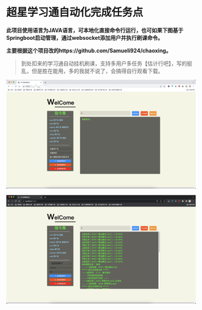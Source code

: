#  超星学习通自动化完成任务点

**此项目使用语言为JAVA语言，可本地化直接命令行运行，也可如果下图基于Springboot启动管理，通过websocket添加用户并执行刷课命令。**

**主要根据这个项目改的https://github.com/Samueli924/chaoxing。**

>  到处扣来的学习通自动挂机刷课，支持多用户多任务【估计行吧】，写的挺乱，但是胜在能用，多的我就不说了，会搞得自行观看下载。

![Snipaste_2022-09-30_18-32-50](Snipaste_2022-09-30_18-32-50.png)

![Snipaste_2022-09-30_18-32-56](Snipaste_2022-09-30_18-32-56.png)